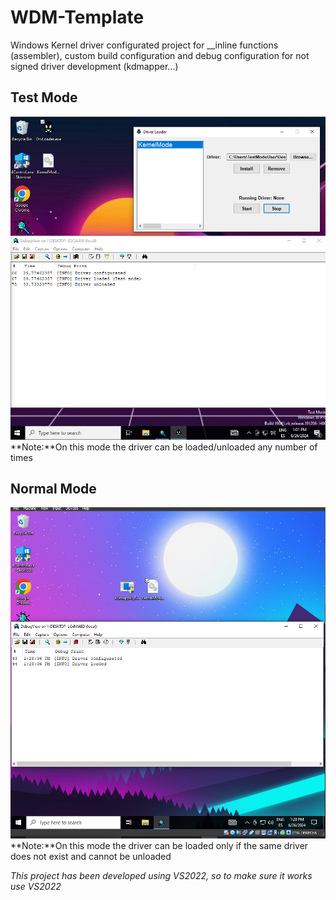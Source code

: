 # WDM-Template
Windows Kernel driver configurated project for __inline functions (assembler), custom build configuration and debug configuration for not signed driver development (kdmapper...)

## Test Mode
![Test mode example](https://github.com/RainerTechie/WDM-Template/blob/main/readme/tesmode.PNG)
**Note:**On this mode the driver can be loaded/unloaded any number of times

## Normal Mode
![Normal mode example](https://github.com/RainerTechie/WDM-Template/blob/main/readme/normalmode.PNG)
**Note:**On this mode the driver can be loaded only if the same driver does not exist and cannot be unloaded

*This project has been developed using VS2022, so to make sure it works use VS2022*
